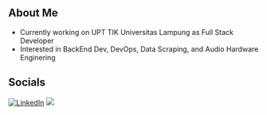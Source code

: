 ## About Me

- Currently working on UPT TIK Universitas Lampung as Full Stack Developer
- Interested in BackEnd Dev, DevOps, Data Scraping, and Audio Hardware Enginering

## Socials
[![LinkedIn](https://img.shields.io/badge/LinkedIn-%230077B5.svg?logo=linkedin&logoColor=white)](https://linkedin.com/in/tegar-pambudi) 
[![](https://visitcount.itsvg.in/api?id=inutwp&label=Profile%20Views&color=1&icon=2&pretty=true)](https://visitcount.itsvg.in)
